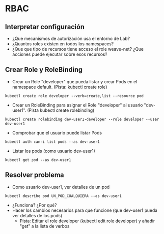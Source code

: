 # RBAC

## Interpretar configuración

  * ¿Que mecanismos de autorización usa el entorno de Lab?
  * ¿Quantos roles existen en todos los namespaces?
  * ¿Que que tipo de recursos tiene acceso el role weave-net? ¿Que acciones puede ejecutar sobre esos recursos?

## Crear Role y RoleBinding

  * Crear un Role "developer" que pueda listar y crear Pods en el namespace default. (Pista: kubectl create role)

```
kubectl create role developer --verb=create,list --resource pod
```

  * Crear un RoleBinding para asignar el Role "developer" al usuario "dev-user1". (Pista kubectl create rolebinding)

```
kubectl create rolebinding dev-user1-developer --role developer --user dev-user1
```

  * Comprobar que el usuario puede listar Pods

```
kubectl auth can-i list pods --as dev-user1
```

  * Listar los pods (como usuario dev-user1)

```
kubectl get pod --as dev-user1
```

## Resolver problema

  * Como usuario dev-user1, ver detalles de un pod

```
kubectl describe pod UN_POD_CUALQUIERA --as dev-user1
```

  * ¿Funciona? ¿Por qué?
  * Hacer los cambios necesarios para que funcione (que dev-user1 pueda ver detalles de los pods)
    * Pista: Editar el role developer (kubectl edit role developer) y añadir "get" a la lista de verbos
